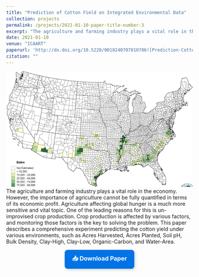 ```yaml
---
title: "Prediction of Cotton Field on Integrated Environmental Data"
collection: projects
permalink: /projects/2021-01-10-paper-title-number-3
excerpt: "The agriculture and farming industry plays a vital role in the economy. However, the importance of agriculture cannot be fully quantified in terms of its economic profit...![Prediction-Cotton.png](Prediction-Cotton.png)"
date: 2021-01-10
venue: "ICAART"
paperurl: 'http://dx.doi.org/10.5220/0010240707810786![Prediction-Cotton.png](Prediction-Cotton.png)'
citation: "" 
---
```

![Prediction-Cotton.png](Prediction-Cotton.png)
The agriculture and farming industry plays a vital role in the economy. However, the importance of agriculture cannot be fully quantified in terms of its economic profit. Agriculture affecting global hunger is a much more sensitive and vital topic. One of the leading reasons for this is un-improvised crop production. Crop production is affected by various factors, and monitoring those factors is the key to solving the problem. This paper describes a comprehensive experiment predicting the cotton yield under various environments, such as Acres Harvested, Acres Planted, Soil pH, Bulk Density, Clay-High, Clay-Low, Organic-Carbon, and Water-Area.


<div style="text-align: center;">
    <a href="http://dx.doi.org/10.5220/0010240707810786" target="_blank" 
       style="display: inline-block; padding: 12px 20px; font-size: 16px; font-weight: bold; 
              color: #fff; background-color: #0073e6; text-decoration: none; 
              border-radius: 8px; box-shadow: 2px 2px 8px rgba(0, 0, 0, 0.2);">
        📥 Download Paper
    </a>
</div>

